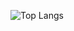 ![Top Langs](https://github-readme-stats.vercel.app/api/top-langs/?username=xPretti&layout=compact&show_icons=true&theme=radical)
